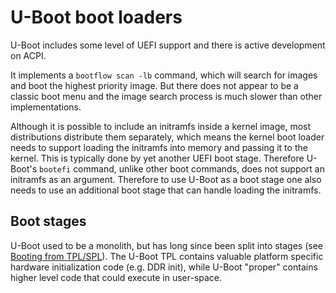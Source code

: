 # U-Boot boot loaders

U-Boot includes some level of UEFI support and there is active development on
ACPI.

It implements a `bootflow scan -lb` command, which will search for images and
boot the highest priority image. But there does not appear to be a classic boot
menu and the image search process is much slower than other implementations.

Although it is possible to include an initramfs inside a kernel image, most
distributions distribute them separately, which means the kernel boot loader
needs to support loading the initramfs into memory and passing it to the
kernel. This is typically done by yet another UEFI boot stage. Therefore
U-Boot's `bootefi` command, unlike other boot commands, does not support an
initramfs as an argument. Therefore to use U-Boot as a boot stage one also
needs to use an additional boot stage that can handle loading the initramfs.

## Boot stages

U-Boot used to be a monolith, but has long since been split into stages (see
[Booting from TPL/SPL](https://docs.u-boot.org/en/latest/usage/spl_boot.html)).
The U-Boot TPL contains valuable platform specific hardware initialization code
(e.g. DDR init), while U-Boot "proper" contains higher level code that could
execute in user-space.
